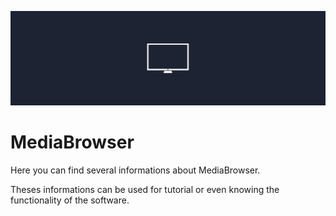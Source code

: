 ![Cover](../../assets/mediabrowser/banner%20mediabrowser.png)
# MediaBrowser
Here you can find several informations about MediaBrowser.

Theses informations can be used for tutorial or even knowing the functionality of the software.